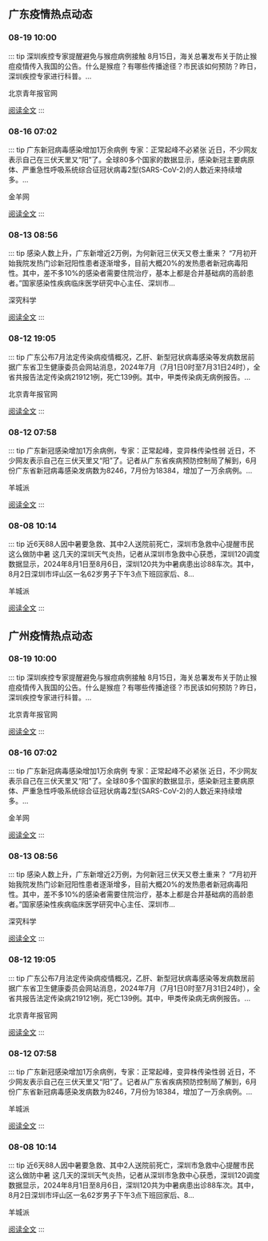 
## 广东疫情热点动态

  
### 08-19 10:00
::: tip 深圳疾控专家提醒避免与猴痘病例接触
8月15日，海关总署发布关于防止猴痘疫情传入我国的公告。什么是猴痘？有哪些传播途径？市民该如何预防？昨日，深圳疾控专家进行科普。...

北京青年报官网

[阅读全文](https://view.inews.qq.com/a/20240819A01RXO00?uid=101705948131&chlid=_qqnews_custom_search_pictext)
:::

### 08-16 07:02
::: tip 广东新冠病毒感染增加1万余病例 专家：正常起峰不必紧张
近日，不少网友表示自己在三伏天里又“阳”了。全球80多个国家的数据显示，感染新冠主要病原体、严重急性呼吸系统综合征冠状病毒2型(SARS-CoV-2)的人数近来持续增多。...

金羊网

[阅读全文](https://view.inews.qq.com/a/20240816A00Q6T00?uid=101705948131&chlid=_qqnews_custom_search_pictext)
:::

### 08-13 08:56
::: tip 感染人数上升，广东新增近2万例，为何新冠三伏天又卷土重来？
“7月初开始我院发热门诊新冠阳性患者逐渐增多，目前大概20%的发热患者新冠病毒阳性。其中，差不多10%的感染者需要住院治疗，基本上都是合并基础病的高龄患者。”国家感染性疾病临床医学研究中心主任、深圳市...

深究科学

[阅读全文](https://view.inews.qq.com/a/20240813A01DUY00?uid=101705948131&chlid=_qqnews_custom_search_pictext)
:::

### 08-12 19:05
::: tip 广东公布7月法定传染病疫情概况，乙肝、新型冠状病毒感染等发病数居前
据广东省卫生健康委员会网站消息，2024年7月（7月1日0时至7月31日24时），全省共报告法定传染病219121例，死亡139例。其中，甲类传染病无病例报告。...

北京青年报官网

[阅读全文](https://view.inews.qq.com/a/20240812A089OY00?uid=101705948131&chlid=_qqnews_custom_search_pictext)
:::

### 08-12 07:58
::: tip 广东新冠感染增加1万余病例，专家：正常起峰，变异株传染性弱
近日，不少网友表示自己在三伏天里又“阳”了。记者从广东省疾病预防控制局了解到，6月份广东省新冠病毒感染发病数为8246，7月份为18384，增加了一万余病例。...

羊城派

[阅读全文](https://view.inews.qq.com/a/20240811A039AR00?uid=101705948131&chlid=_qqnews_custom_search_pictext)
:::

### 08-08 10:14
::: tip 近6天88人因中暑要急救、其中2人送院前死亡，深圳市急救中心提醒市民这么做防中暑
这几天的深圳天气炎热，记者从深圳市急救中心获悉，深圳120调度数据显示，2024年8月1日至8月6日，深圳120共为中暑病患出诊88车次。其中，8月2日深圳市坪山区一名62岁男子下午3点下班回家后、8...

羊城派

[阅读全文](https://view.inews.qq.com/a/20240808A0288S00?uid=101705948131&chlid=_qqnews_custom_search_pictext)
:::


## 广州疫情热点动态

  
### 08-19 10:00
::: tip 深圳疾控专家提醒避免与猴痘病例接触
8月15日，海关总署发布关于防止猴痘疫情传入我国的公告。什么是猴痘？有哪些传播途径？市民该如何预防？昨日，深圳疾控专家进行科普。...

北京青年报官网

[阅读全文](https://view.inews.qq.com/a/20240819A01RXO00?uid=101705948131&chlid=_qqnews_custom_search_pictext)
:::

### 08-16 07:02
::: tip 广东新冠病毒感染增加1万余病例 专家：正常起峰不必紧张
近日，不少网友表示自己在三伏天里又“阳”了。全球80多个国家的数据显示，感染新冠主要病原体、严重急性呼吸系统综合征冠状病毒2型(SARS-CoV-2)的人数近来持续增多。...

金羊网

[阅读全文](https://view.inews.qq.com/a/20240816A00Q6T00?uid=101705948131&chlid=_qqnews_custom_search_pictext)
:::

### 08-13 08:56
::: tip 感染人数上升，广东新增近2万例，为何新冠三伏天又卷土重来？
“7月初开始我院发热门诊新冠阳性患者逐渐增多，目前大概20%的发热患者新冠病毒阳性。其中，差不多10%的感染者需要住院治疗，基本上都是合并基础病的高龄患者。”国家感染性疾病临床医学研究中心主任、深圳市...

深究科学

[阅读全文](https://view.inews.qq.com/a/20240813A01DUY00?uid=101705948131&chlid=_qqnews_custom_search_pictext)
:::

### 08-12 19:05
::: tip 广东公布7月法定传染病疫情概况，乙肝、新型冠状病毒感染等发病数居前
据广东省卫生健康委员会网站消息，2024年7月（7月1日0时至7月31日24时），全省共报告法定传染病219121例，死亡139例。其中，甲类传染病无病例报告。...

北京青年报官网

[阅读全文](https://view.inews.qq.com/a/20240812A089OY00?uid=101705948131&chlid=_qqnews_custom_search_pictext)
:::

### 08-12 07:58
::: tip 广东新冠感染增加1万余病例，专家：正常起峰，变异株传染性弱
近日，不少网友表示自己在三伏天里又“阳”了。记者从广东省疾病预防控制局了解到，6月份广东省新冠病毒感染发病数为8246，7月份为18384，增加了一万余病例。...

羊城派

[阅读全文](https://view.inews.qq.com/a/20240811A039AR00?uid=101705948131&chlid=_qqnews_custom_search_pictext)
:::

### 08-08 10:14
::: tip 近6天88人因中暑要急救、其中2人送院前死亡，深圳市急救中心提醒市民这么做防中暑
这几天的深圳天气炎热，记者从深圳市急救中心获悉，深圳120调度数据显示，2024年8月1日至8月6日，深圳120共为中暑病患出诊88车次。其中，8月2日深圳市坪山区一名62岁男子下午3点下班回家后、8...

羊城派

[阅读全文](https://view.inews.qq.com/a/20240808A0288S00?uid=101705948131&chlid=_qqnews_custom_search_pictext)
:::

